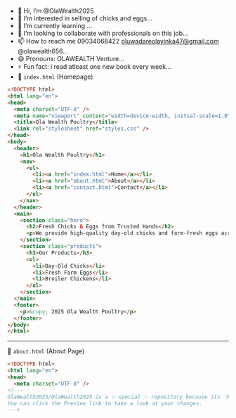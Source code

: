 - 👋 Hi, I’m @OlaWealth2025
- 👀 I’m interested in selling of chicks and eggs...
- 🌱 I’m currently learning ...
- 💞️ I’m looking to collaborate with professionals on this job...
- 📫 How to reach me 09034068422 oluwadareolayinka47@gmail.com @olawealth656...
- 😄 Pronouns: OLAWEALTH Venture...
- ⚡ Fun fact: i read atleast one new book every week...
- 📄 `index.html` (Homepage)

```html
<!DOCTYPE html>
<html lang="en">
<head>
  <meta charset="UTF-8" />
  <meta name="viewport" content="width=device-width, initial-scale=1.0"/>
  <title>Ola Wealth Poultry</title>
  <link rel="stylesheet" href="styles.css" />
</head>
<body>
  <header>
    <h1>Ola Wealth Poultry</h1>
    <nav>
      <ul>
        <li><a href="index.html">Home</a></li>
        <li><a href="about.html">About</a></li>
        <li><a href="contact.html">Contact</a></li>
      </ul>
    </nav>
  </header>
  <main>
    <section class="hero">
      <h2>Fresh Chicks & Eggs from Trusted Hands</h2>
      <p>We provide high-quality day-old chicks and farm-fresh eggs across Ibadan and beyond.</p>
    </section>
    <section class="products">
      <h3>Our Products</h3>
      <ul>
        <li>Day-Old Chicks</li>
        <li>Fresh Farm Eggs</li>
        <li>Broiler Chickens</li>
      </ul>
    </section>
  </main>
  <footer>
    <p>&copy; 2025 Ola Wealth Poultry</p>
  </footer>
</body>
</html>
```

---

📄 `about.html` (About Page)

```html
<!DOCTYPE html>
<html lang="en">
<head>
  <meta charset="UTF-8" />
<!---
OlaWealth2025/OlaWealth2025 is a ✨ special ✨ repository because its `README.md` (this file) appears on your GitHub profile.
You can click the Preview link to take a look at your changes.
--->
